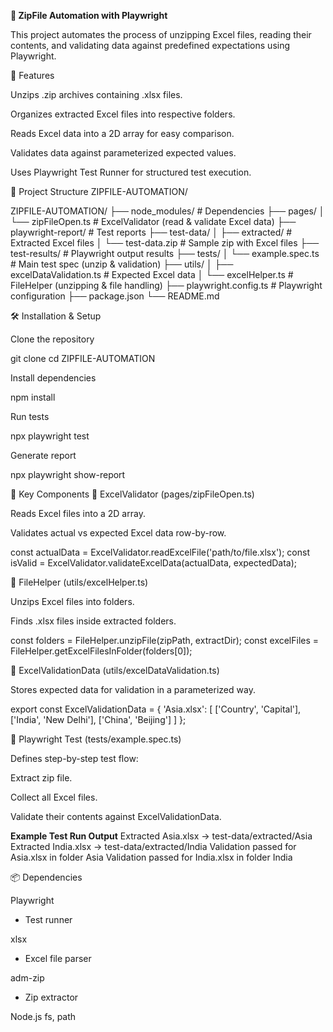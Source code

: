 **📂 ZipFile Automation with Playwright**

This project automates the process of unzipping Excel files, reading their contents, and validating data against predefined expectations using Playwright.

🚀 Features

Unzips .zip archives containing .xlsx files.

Organizes extracted Excel files into respective folders.

Reads Excel data into a 2D array for easy comparison.

Validates data against parameterized expected values.

Uses Playwright Test Runner for structured test execution.

📁 Project Structure
ZIPFILE-AUTOMATION/

ZIPFILE-AUTOMATION/
├── node_modules/               # Dependencies
├── pages/
│   └── zipFileOpen.ts          # ExcelValidator (read & validate Excel data)
├── playwright-report/          # Test reports
├── test-data/
│   ├── extracted/              # Extracted Excel files
│   └── test-data.zip           # Sample zip with Excel files
├── test-results/               # Playwright output results
├── tests/
│   └── example.spec.ts         # Main test spec (unzip & validation)
├── utils/
│   ├── excelDataValidation.ts  # Expected Excel data
│   └── excelHelper.ts          # FileHelper (unzipping & file handling)
├── playwright.config.ts        # Playwright configuration
├── package.json
└── README.md

🛠️ Installation & Setup

Clone the repository

git clone <repo-url>
cd ZIPFILE-AUTOMATION


Install dependencies

npm install


Run tests

npx playwright test


Generate report

npx playwright show-report

📜 Key Components
🔹 ExcelValidator (pages/zipFileOpen.ts)

Reads Excel files into a 2D array.

Validates actual vs expected Excel data row-by-row.

const actualData = ExcelValidator.readExcelFile('path/to/file.xlsx');
const isValid = ExcelValidator.validateExcelData(actualData, expectedData);

🔹 FileHelper (utils/excelHelper.ts)

Unzips Excel files into folders.

Finds .xlsx files inside extracted folders.

const folders = FileHelper.unzipFile(zipPath, extractDir);
const excelFiles = FileHelper.getExcelFilesInFolder(folders[0]);

🔹 ExcelValidationData (utils/excelDataValidation.ts)

Stores expected data for validation in a parameterized way.

export const ExcelValidationData = {
  'Asia.xlsx': [
    ['Country', 'Capital'],
    ['India', 'New Delhi'],
    ['China', 'Beijing']
  ]
};

🔹 Playwright Test (tests/example.spec.ts)

Defines step-by-step test flow:

Extract zip file.

Collect all Excel files.

Validate their contents against ExcelValidationData.

**Example Test Run Output**
Extracted Asia.xlsx → test-data/extracted/Asia
Extracted India.xlsx → test-data/extracted/India
Validation passed for Asia.xlsx in folder Asia
Validation passed for India.xlsx in folder India

📦 Dependencies

Playwright
 - Test runner

xlsx
 - Excel file parser

adm-zip
 - Zip extractor

Node.js fs, path
